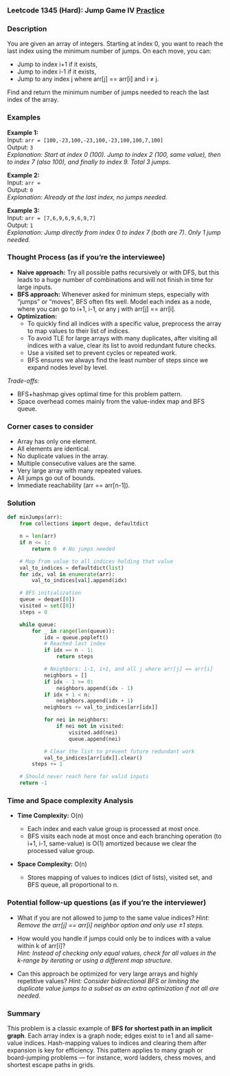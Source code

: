 ### Leetcode 1345 (Hard): Jump Game IV [Practice](https://leetcode.com/problems/jump-game-iv)

### Description  
You are given an array of integers. Starting at index 0, you want to reach the last index using the minimum number of jumps. On each move, you can:
- Jump to index i+1 if it exists,
- Jump to index i-1 if it exists,
- Jump to any index j where arr[j] == arr[i] and i ≠ j.

Find and return the minimum number of jumps needed to reach the last index of the array.

### Examples  

**Example 1:**  
Input: `arr = [100,-23,100,-23,100,-23,100,100,7,100]`  
Output: `3`  
*Explanation: Start at index 0 (100). Jump to index 2 (100, same value), then to index 7 (also 100), and finally to index 9. Total 3 jumps.*

**Example 2:**  
Input: `arr = `  
Output: `0`  
*Explanation: Already at the last index, no jumps needed.*

**Example 3:**  
Input: `arr = [7,6,9,6,9,6,9,7]`  
Output: `1`  
*Explanation: Jump directly from index 0 to index 7 (both are 7). Only 1 jump needed.*

### Thought Process (as if you’re the interviewee)  
- **Naive approach:** Try all possible paths recursively or with DFS, but this leads to a huge number of combinations and will not finish in time for large inputs.
- **BFS approach:** Whenever asked for minimum steps, especially with “jumps” or “moves”, BFS often fits well. Model each index as a node, where you can go to i+1, i-1, or any j with arr[j] == arr[i].  
- **Optimization:**  
  - To quickly find all indices with a specific value, preprocess the array to map values to their list of indices.
  - To avoid TLE for large arrays with many duplicates, after visiting all indices with a value, clear its list to avoid redundant future checks.
  - Use a visited set to prevent cycles or repeated work.
  - BFS ensures we always find the least number of steps since we expand nodes level by level.

*Trade-offs:*
- BFS+hashmap gives optimal time for this problem pattern.
- Space overhead comes mainly from the value-index map and BFS queue.

### Corner cases to consider  
- Array has only one element.
- All elements are identical.
- No duplicate values in the array.
- Multiple consecutive values are the same.
- Very large array with many repeated values.
- All jumps go out of bounds.
- Immediate reachability (arr == arr[n-1]).

### Solution

```python
def minJumps(arr):
    from collections import deque, defaultdict

    n = len(arr)
    if n <= 1:
        return 0  # No jumps needed

    # Map from value to all indices holding that value
    val_to_indices = defaultdict(list)
    for idx, val in enumerate(arr):
        val_to_indices[val].append(idx)

    # BFS initialization
    queue = deque([0])
    visited = set([0])
    steps = 0

    while queue:
        for _ in range(len(queue)):
            idx = queue.popleft()
            # Reached last index
            if idx == n - 1:
                return steps

            # Neighbors: i-1, i+1, and all j where arr[j] == arr[i]
            neighbors = []
            if idx - 1 >= 0:
                neighbors.append(idx - 1)
            if idx + 1 < n:
                neighbors.append(idx + 1)
            neighbors += val_to_indices[arr[idx]]

            for nei in neighbors:
                if nei not in visited:
                    visited.add(nei)
                    queue.append(nei)

            # Clear the list to prevent future redundant work
            val_to_indices[arr[idx]].clear()
        steps += 1

    # Should never reach here for valid inputs
    return -1
```

### Time and Space complexity Analysis  

- **Time Complexity:** O(n)  
  - Each index and each value group is processed at most once.
  - BFS visits each node at most once and each branching operation (to i+1, i-1, same-value) is O(1) amortized because we clear the processed value group.

- **Space Complexity:** O(n)  
  - Stores mapping of values to indices (dict of lists), visited set, and BFS queue, all proportional to n.

### Potential follow-up questions (as if you’re the interviewer)  

- What if you are not allowed to jump to the same value indices?
  *Hint: Remove the arr[j] == arr[i] neighbor option and only use ±1 steps.*

- How would you handle if jumps could only be to indices with a value within k of arr[i]?  
  *Hint: Instead of checking only equal values, check for all values in the k-range by iterating or using a different map structure.*

- Can this approach be optimized for very large arrays and highly repetitive values?
  *Hint: Consider bidirectional BFS or limiting the duplicate value jumps to a subset as an extra optimization if not all are needed.*

### Summary
This problem is a classic example of **BFS for shortest path in an implicit graph**. Each array index is a graph node; edges exist to i±1 and all same-value indices. Hash-mapping values to indices and clearing them after expansion is key for efficiency. This pattern applies to many graph or board-jumping problems — for instance, word ladders, chess moves, and shortest escape paths in grids.